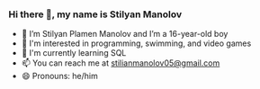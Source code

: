 ### Hi there 👋, my name is Stilyan Manolov
-  💬 I’m Stilyan Plamen Manolov and I’m a 16-year-old boy
-  👀 I'm interested in programming, swimming, and video games
-  🌱 I'm currently learning SQL
-  📫 You can reach me at stilianmanolov05@gmail.com
-  😄 Pronouns: he/him



<!---
Stili559/Stili559 is a ✨ special ✨ repository because its `README.md` (this file) appears on your GitHub profile.
You can click the Preview link to take a look at your changes.
--->
